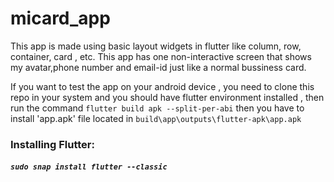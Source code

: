 # micard_app

This app is made using basic layout widgets in flutter like column, row, container, card , etc.
This app has one non-interactive screen that shows my avatar,phone number and email-id just like a normal bussiness card.

If you want to test the app on your android device , you need to clone this repo in your system
and you should have flutter environment installed , then run the command ```flutter build apk --split-per-abi```
then you have to install 'app.apk' file located in
```build\app\outputs\flutter-apk\app.apk```

### Installing Flutter:

##### `sudo snap install flutter --classic`

